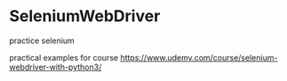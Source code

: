 # SeleniumWebDriver
practice selenium

practical examples for course https://www.udemy.com/course/selenium-webdriver-with-python3/ 
